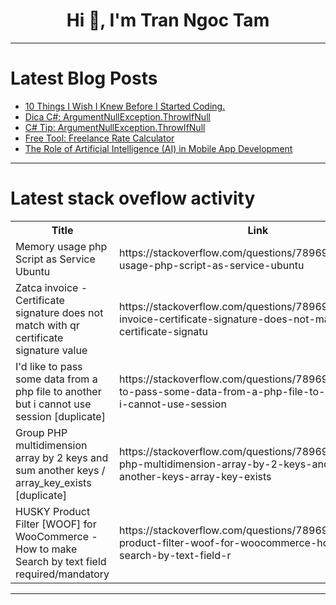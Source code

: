<h1 align="center">Hi 👋, I'm Tran Ngoc Tam</h1>

---

# Latest Blog Posts 
<!-- BLOG-POST-LIST:START -->
- [10 Things I Wish I Knew Before I Started Coding.](https://dev.to/balrajola/10-things-i-wish-i-knew-before-i-started-coding-51oo)
- [Dica C#: ArgumentNullException.ThrowIfNull](https://dev.to/juarezasjunior/dica-c-argumentnullexceptionthrowifnull-5e9d)
- [C# Tip: ArgumentNullException.ThrowIfNull](https://dev.to/juarezasjunior/c-tip-argumentnullexceptionthrowifnull-2lnj)
- [Free Tool: Freelance Rate Calculator](https://dev.to/ashallendesign/free-tool-freelance-rate-calculator-f5c)
- [The Role of Artificial Intelligence &lpar;AI&rpar; in Mobile App Development](https://dev.to/ronika_kashyap/the-role-of-artificial-intelligence-ai-in-mobile-app-development-2aob)
<!-- BLOG-POST-LIST:END -->

---

# Latest stack oveflow activity
<table>
  <tr><th>Title</th><th>Link</th></tr>
  <!-- STACKOVERFLOW:START --><tr><td>Memory usage php Script as Service Ubuntu</td><td>https://stackoverflow.com/questions/78969425/memory-usage-php-script-as-service-ubuntu</td></tr><tr><td>Zatca invoice - Certificate signature does not match with qr certificate signature value</td><td>https://stackoverflow.com/questions/78969413/zatca-invoice-certificate-signature-does-not-match-with-qr-certificate-signatu</td></tr><tr><td>I&#39;d like to pass some data from a php file to another but i cannot use session [duplicate]</td><td>https://stackoverflow.com/questions/78969385/id-like-to-pass-some-data-from-a-php-file-to-another-but-i-cannot-use-session</td></tr><tr><td>Group PHP multidimension array by 2 keys and sum another keys / array_key_exists [duplicate]</td><td>https://stackoverflow.com/questions/78969289/group-php-multidimension-array-by-2-keys-and-sum-another-keys-array-key-exists</td></tr><tr><td>HUSKY Product Filter [WOOF] for WooCommerce - How to make Search by text field required/mandatory</td><td>https://stackoverflow.com/questions/78969258/husky-product-filter-woof-for-woocommerce-how-to-make-search-by-text-field-r</td></tr><!-- STACKOVERFLOW:END -->
</table>

---


